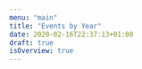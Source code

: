 ```yaml
---
menu: "main"
title: "Events by Year"
date: 2020-02-16T22:37:13+01:00
draft: true
isOverview: true
---
```

